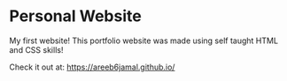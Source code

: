 # Personal Website

My first website! This portfolio website was made using self taught HTML and CSS skills!

Check it out at: https://areeb6jamal.github.io/
